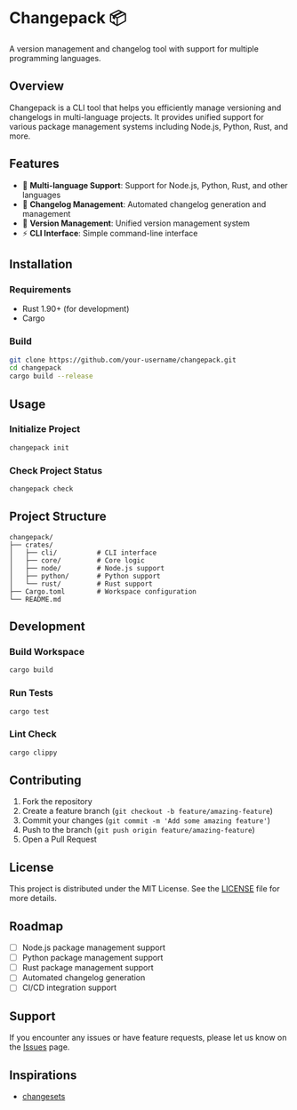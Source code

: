 # Changepack 📦

A version management and changelog tool with support for multiple programming languages.

## Overview

Changepack is a CLI tool that helps you efficiently manage versioning and changelogs in multi-language projects. It provides unified support for various package management systems including Node.js, Python, Rust, and more.

## Features

- 🚀 **Multi-language Support**: Support for Node.js, Python, Rust, and other languages
- 📝 **Changelog Management**: Automated changelog generation and management
- 🔄 **Version Management**: Unified version management system
- ⚡ **CLI Interface**: Simple command-line interface

## Installation

### Requirements

- Rust 1.90+ (for development)
- Cargo

### Build

```bash
git clone https://github.com/your-username/changepack.git
cd changepack
cargo build --release
```

## Usage

### Initialize Project

```bash
changepack init
```

### Check Project Status

```bash
changepack check
```

## Project Structure

```
changepack/
├── crates/
│   ├── cli/          # CLI interface
│   ├── core/         # Core logic
│   ├── node/         # Node.js support
│   ├── python/       # Python support
│   └── rust/         # Rust support
├── Cargo.toml        # Workspace configuration
└── README.md
```

## Development

### Build Workspace

```bash
cargo build
```

### Run Tests

```bash
cargo test
```

### Lint Check

```bash
cargo clippy
```

## Contributing

1. Fork the repository
2. Create a feature branch (`git checkout -b feature/amazing-feature`)
3. Commit your changes (`git commit -m 'Add some amazing feature'`)
4. Push to the branch (`git push origin feature/amazing-feature`)
5. Open a Pull Request

## License

This project is distributed under the MIT License. See the [LICENSE](LICENSE) file for more details.

## Roadmap

- [ ] Node.js package management support
- [ ] Python package management support  
- [ ] Rust package management support
- [ ] Automated changelog generation
- [ ] CI/CD integration support

## Support

If you encounter any issues or have feature requests, please let us know on the [Issues](https://github.com/your-username/changepack/issues) page.


## Inspirations
- [changesets](https://github.com/changesets/changesets)
